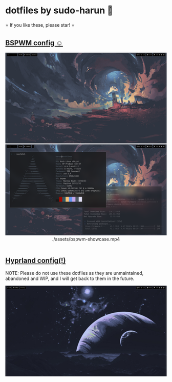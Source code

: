 # dotfiles by sudo-harun 💪

⭐ If you like these, please star! ⭐

## <a href="https://github.com/sudo-harun/dotfiles/tree/bspwm">BSPWM config ☺</a>

<div align="center">
  <img src="./assets/bspwm1.png">
  <img src="./assets/bspwm2.png">
  ./assets/bspwm-showcase.mp4
</div><br>

## <a href="https://github.com/sudo-harun/dotfiles/tree/hyprland">Hyprland config(!)</a>

NOTE: Please do not use these dotfiles as they are unmaintained, abandoned and WIP, and I will get back to them in the future.

<div align="center">
  <img src="./assets/hyprland1.png">
</div><br>
